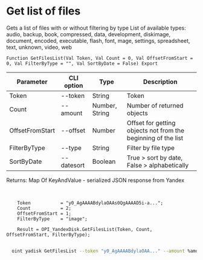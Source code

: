 ﻿---
sidebar_position: 8
---

# Get list of files
Gets a list of files with or without filtering by type List of available types: audio, backup, book, compressed, data, development, diskimage, document, encoded, executable, flash, font, mage, settings, spreadsheet, text, unknown, video, web



`Function GetFilesList(Val Token, Val Count = 0, Val OffsetFromStart = 0, Val FilterByType = "", Val SortByDate = False) Export`

  | Parameter | CLI option | Type | Description |
  |-|-|-|-|
  | Token | --token | String | Token |
  | Count | --amount | Number, String | Number of returned objects |
  | OffsetFromStart | --offset | Number | Offset for getting objects not from the beginning of the list |
  | FilterByType | --type | String | Filter by file type |
  | SortByDate | --datesort | Boolean | True > sort by date, False > alphabetically |

  
  Returns:  Map Of KeyAndValue - serialized JSON response from Yandex

<br/>




```bsl title="Code example"
    Token           = "y0_AgAAAABdylaOAAs0QgAAAAD5i-a...";
    Count           = 2;
    OffsetFromStart = 1;
    FilterByType    = "image";

    Result = OPI_YandexDisk.GetFilesList(Token, Count, OffsetFromStart, FilterByType);
```



```sh title="CLI command example"
    
  oint yadisk GetFilesList --token "y0_AgAAAABdylaOAA..." --amount %amount% --offset %offset% --type %type% --datesort %datesort%

```

```json title="Result"

```
